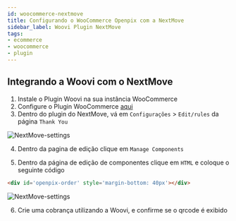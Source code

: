 ```yaml
---
id: woocommerce-nextmove
title: Configurando o WooCommerce Openpix com a NextMove
sidebar_label: Woovi Plugin NextMove
tags:
- ecommerce
- woocommerce
- plugin
---
```


## Integrando a Woovi com o NextMove

1. Instale o Plugin Woovi na sua instância WooCommerce
2. Configure o Plugin WooCommerce [aqui](woocommerce-plugin.md)
3. Dentro do plugin do NextMove, vá em `Configurações` > `Edit/rules` da página `Thank You`

![NextMove-settings](/img/ecommerce/woocommerce/woocommerce-nextmove-settings.png)

4. Dentro da pagina de edição clique em `Manage Components`

5. Dentro da página de edição de componentes clique em `HTML` e coloque o seguinte código

```html
<div id='openpix-order' style='margin-bottom: 40px'></div>
```

![NextMove-settings](/img/ecommerce/woocommerce/woocommerce-nextmove-html-settings.png)

6. Crie uma cobrança utilizando a Woovi, e confirme se o qrcode é exibido
